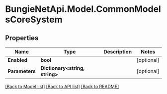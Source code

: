 
# BungieNetApi.Model.CommonModelsCoreSystem

## Properties

Name | Type | Description | Notes
------------ | ------------- | ------------- | -------------
**Enabled** | **bool** |  | [optional] 
**Parameters** | **Dictionary&lt;string, string&gt;** |  | [optional] 

[[Back to Model list]](../README.md#documentation-for-models)
[[Back to API list]](../README.md#documentation-for-api-endpoints)
[[Back to README]](../README.md)

